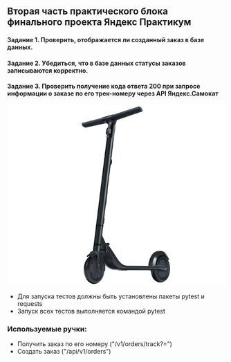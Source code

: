 ﻿## Вторая часть практического блока финального проекта Яндекс Практикум
#### Задание 1. Проверить, отображается ли созданный заказ в базе данных.
#### Задание 2. Убедиться, что в базе данных статусы заказов записываются корректно.
#### Задание 3. Проверить получение кода ответа 200 при запросе информации о заказе по его трек-номеру через API Яндекс.Самокат
![alt text](image-1.png)
- Для запуска тестов должны быть установлены пакеты pytest и requests
- Запуск всех тестов выполняется командой pytest

### Используемые ручки:

- Получить заказ по его номеру ("/v1/orders/track?=")
- Создать заказ ("/api/v1/orders")
